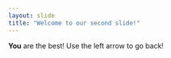 ```yaml
---
layout: slide
title: "Welcome to our second slide!"
---
```

**You** are the best!
Use the left arrow to go back!
